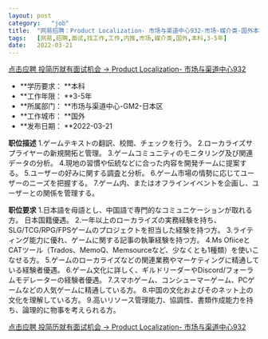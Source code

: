 ```yaml
---
layout:	post
category:	"job"
title:	"网易招聘：Product Localization- 市场与渠道中心932-市场-媒介类-国外本科3-5年"
tags:	[网易,招聘,面试,找工作,工作,内推,市场,媒介类,国外,本科,3-5年]
date:	2022-03-21
---
```


[点击应聘 投简历就有面试机会 -> Product Localization- 市场与渠道中心932](http://mobile.bole.netease.com/bole/boleDetail?id=38788&employeeId=346f03c3cda5f04c&key=all)



- **学历要求： **本科
- **工作年限： **3-5年
- **所属部门： **市场与渠道中心-GM2-日本区
- **工作城市： **国外
- **发布日期： **2022-03-21



**职位描述**
1.ゲームテキストの翻訳、校閲、チェックを行う。
2.ローカライズサプライヤーの新規開拓と管理。
3.ゲームコミュニティのモニタリング及び関連データの分析。
4.現地の習慣や伝統などに合った内容を開発チームに提案する。
5.ユーザーの好みに関する調査と分析。
6.ゲーム市場の情勢に応じてユーザーのニーズを把握する。
7.ゲーム内、またはオフラインイベントを企画し、ユーザーとの関係を管理する。





**职位要求**
1.日本語を母語とし、中国語で専門的なコミュニケーションが取れる方。 日本国籍優遇。
2.一年以上のローカライズの実務経験を持ち、SLG/TCG/RPG/FPSゲームのプロジェクトを担当した経験を持つ方。
3.ライティング能力に優れ、ゲームに関する記事の執筆経験を持つ方。
4.Ms OfiiceとCATツール（Trados、MemoQ、Memsourceなど、少なくとも1種類）を使いこなせる方。
5.ゲームのローカライズなどの関連業務やマーケティングに精通している経験者優遇。
6.ゲーム文化に詳しく、ギルドリーダーやDiscord/フォーラムモデレーターの経験者優遇。
7.スマホゲーム、コンシューマーゲーム、PCゲームなどの人気ゲームに精通している方。
8.中国の文化およびそのネット上の文化を理解している方。
9.高いリソース管理能力、協調性、書類作成能力を持ち、論理的に物事を考えられる方。



[点击应聘 投简历就有面试机会 -> Product Localization- 市场与渠道中心932](http://mobile.bole.netease.com/bole/boleDetail?id=38788&employeeId=346f03c3cda5f04c&key=all)